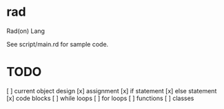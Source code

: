 rad
===

Rad(on) Lang

See script/main.rd for sample code.

TODO
====

[ ] current object design
[x] assignment
[x] if statement
[x] else statement
[x] code blocks
[ ] while loops
[ ] for loops
[ ] functions
[ ] classes
